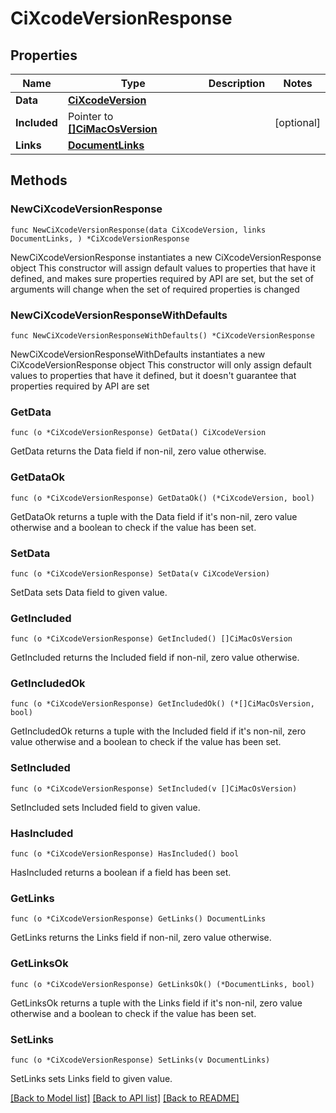 # CiXcodeVersionResponse

## Properties

Name | Type | Description | Notes
------------ | ------------- | ------------- | -------------
**Data** | [**CiXcodeVersion**](CiXcodeVersion.md) |  | 
**Included** | Pointer to [**[]CiMacOsVersion**](CiMacOsVersion.md) |  | [optional] 
**Links** | [**DocumentLinks**](DocumentLinks.md) |  | 

## Methods

### NewCiXcodeVersionResponse

`func NewCiXcodeVersionResponse(data CiXcodeVersion, links DocumentLinks, ) *CiXcodeVersionResponse`

NewCiXcodeVersionResponse instantiates a new CiXcodeVersionResponse object
This constructor will assign default values to properties that have it defined,
and makes sure properties required by API are set, but the set of arguments
will change when the set of required properties is changed

### NewCiXcodeVersionResponseWithDefaults

`func NewCiXcodeVersionResponseWithDefaults() *CiXcodeVersionResponse`

NewCiXcodeVersionResponseWithDefaults instantiates a new CiXcodeVersionResponse object
This constructor will only assign default values to properties that have it defined,
but it doesn't guarantee that properties required by API are set

### GetData

`func (o *CiXcodeVersionResponse) GetData() CiXcodeVersion`

GetData returns the Data field if non-nil, zero value otherwise.

### GetDataOk

`func (o *CiXcodeVersionResponse) GetDataOk() (*CiXcodeVersion, bool)`

GetDataOk returns a tuple with the Data field if it's non-nil, zero value otherwise
and a boolean to check if the value has been set.

### SetData

`func (o *CiXcodeVersionResponse) SetData(v CiXcodeVersion)`

SetData sets Data field to given value.


### GetIncluded

`func (o *CiXcodeVersionResponse) GetIncluded() []CiMacOsVersion`

GetIncluded returns the Included field if non-nil, zero value otherwise.

### GetIncludedOk

`func (o *CiXcodeVersionResponse) GetIncludedOk() (*[]CiMacOsVersion, bool)`

GetIncludedOk returns a tuple with the Included field if it's non-nil, zero value otherwise
and a boolean to check if the value has been set.

### SetIncluded

`func (o *CiXcodeVersionResponse) SetIncluded(v []CiMacOsVersion)`

SetIncluded sets Included field to given value.

### HasIncluded

`func (o *CiXcodeVersionResponse) HasIncluded() bool`

HasIncluded returns a boolean if a field has been set.

### GetLinks

`func (o *CiXcodeVersionResponse) GetLinks() DocumentLinks`

GetLinks returns the Links field if non-nil, zero value otherwise.

### GetLinksOk

`func (o *CiXcodeVersionResponse) GetLinksOk() (*DocumentLinks, bool)`

GetLinksOk returns a tuple with the Links field if it's non-nil, zero value otherwise
and a boolean to check if the value has been set.

### SetLinks

`func (o *CiXcodeVersionResponse) SetLinks(v DocumentLinks)`

SetLinks sets Links field to given value.



[[Back to Model list]](../README.md#documentation-for-models) [[Back to API list]](../README.md#documentation-for-api-endpoints) [[Back to README]](../README.md)


